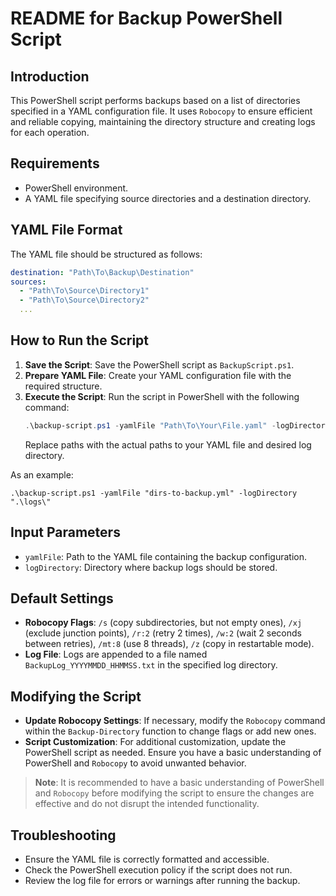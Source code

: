 # README for Backup PowerShell Script

## Introduction
This PowerShell script performs backups based on a list of directories specified in a YAML configuration file. It uses `Robocopy` to ensure efficient and reliable copying, maintaining the directory structure and creating logs for each operation.

## Requirements
- PowerShell environment.
- A YAML file specifying source directories and a destination directory.

## YAML File Format
The YAML file should be structured as follows:
```yaml
destination: "Path\To\Backup\Destination"
sources:
  - "Path\To\Source\Directory1"
  - "Path\To\Source\Directory2"
  ...
```

## How to Run the Script
1. **Save the Script**: Save the PowerShell script as `BackupScript.ps1`.
2. **Prepare YAML File**: Create your YAML configuration file with the required structure.
3. **Execute the Script**: Run the script in PowerShell with the following command:
   ```powershell
   .\backup-script.ps1 -yamlFile "Path\To\Your\File.yaml" -logDirectory "Path\To\Log\Directory"
   ```
   Replace paths with the actual paths to your YAML file and desired log directory.


As an example:
```
.\backup-script.ps1 -yamlFile "dirs-to-backup.yml" -logDirectory ".\logs\"
```

## Input Parameters
- `yamlFile`: Path to the YAML file containing the backup configuration.
- `logDirectory`: Directory where backup logs should be stored.

## Default Settings
- **Robocopy Flags**: `/s` (copy subdirectories, but not empty ones), `/xj` (exclude junction points), `/r:2` (retry 2 times), `/w:2` (wait 2 seconds between retries), `/mt:8` (use 8 threads), `/z` (copy in restartable mode).
- **Log File**: Logs are appended to a file named `BackupLog_YYYYMMDD_HHMMSS.txt` in the specified log directory.

## Modifying the Script
- **Update Robocopy Settings**: If necessary, modify the `Robocopy` command within the `Backup-Directory` function to change flags or add new ones.
- **Script Customization**: For additional customization, update the PowerShell script as needed. Ensure you have a basic understanding of PowerShell and `Robocopy` to avoid unwanted behavior.

> **Note**: It is recommended to have a basic understanding of PowerShell and `Robocopy` before modifying the script to ensure the changes are effective and do not disrupt the intended functionality.


## Troubleshooting
- Ensure the YAML file is correctly formatted and accessible.
- Check the PowerShell execution policy if the script does not run.
- Review the log file for errors or warnings after running the backup.


